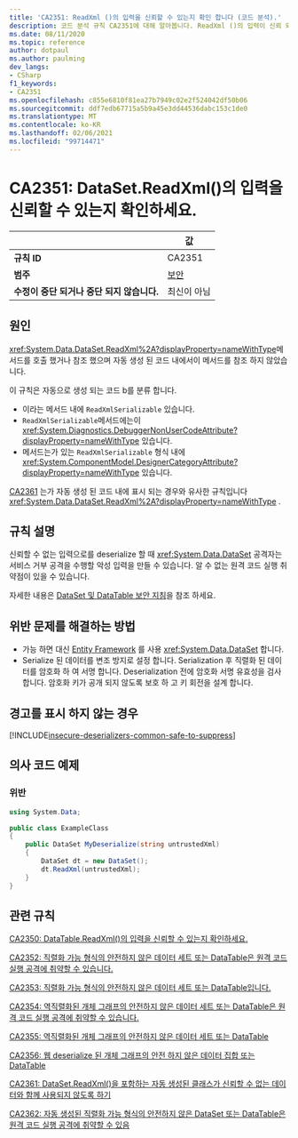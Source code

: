 ```yaml
---
title: 'CA2351: ReadXml ()의 입력을 신뢰할 수 있는지 확인 합니다 (코드 분석).'
description: 코드 분석 규칙 CA2351에 대해 알아봅니다. ReadXml ()의 입력이 신뢰 되는지 확인 합니다.
ms.date: 08/11/2020
ms.topic: reference
author: dotpaul
ms.author: paulming
dev_langs:
- CSharp
f1_keywords:
- CA2351
ms.openlocfilehash: c855e6810f81ea27b7949c02e2f524042df50b06
ms.sourcegitcommit: ddf7edb67715a5b9a45e3dd44536dabc153c1de0
ms.translationtype: MT
ms.contentlocale: ko-KR
ms.lasthandoff: 02/06/2021
ms.locfileid: "99714471"
---
```

# <a name="ca2351-ensure-datasetreadxmls-input-is-trusted"></a>CA2351: DataSet.ReadXml()의 입력을 신뢰할 수 있는지 확인하세요.

| | 값 |
|-|-|
| **규칙 ID** |CA2351|
| **범주** |[보안](security-warnings.md)|
| **수정이 중단 되거나 중단 되지 않습니다.** |최신이 아님|

## <a name="cause"></a>원인

<xref:System.Data.DataSet.ReadXml%2A?displayProperty=nameWithType>메서드를 호출 했거나 참조 했으며 자동 생성 된 코드 내에서이 메서드를 참조 하지 않았습니다.

이 규칙은 자동으로 생성 되는 코드 b를 분류 합니다.

- 이라는 메서드 내에 `ReadXmlSerializable` 있습니다.
- `ReadXmlSerializable`메서드에는이 <xref:System.Diagnostics.DebuggerNonUserCodeAttribute?displayProperty=nameWithType> 있습니다.
- 메서드는가 있는 `ReadXmlSerializable` 형식 내에 <xref:System.ComponentModel.DesignerCategoryAttribute?displayProperty=nameWithType> 있습니다.

[CA2361](ca2361.md) 는가 자동 생성 된 코드 내에 표시 되는 경우와 유사한 규칙입니다 <xref:System.Data.DataSet.ReadXml%2A?displayProperty=nameWithType> .

## <a name="rule-description"></a>규칙 설명

신뢰할 수 없는 입력으로를 deserialize 할 때 <xref:System.Data.DataSet> 공격자는 서비스 거부 공격을 수행할 악성 입력을 만들 수 있습니다. 알 수 없는 원격 코드 실행 취약점이 있을 수 있습니다.

자세한 내용은 [DataSet 및 DataTable 보안 지침](../../../framework/data/adonet/dataset-datatable-dataview/security-guidance.md)을 참조 하세요.

## <a name="how-to-fix-violations"></a>위반 문제를 해결하는 방법

- 가능 하면 대신 [Entity Framework](/ef/) 를 사용 <xref:System.Data.DataSet> 합니다.
- Serialize 된 데이터를 변조 방지로 설정 합니다. Serialization 후 직렬화 된 데이터를 암호화 하 여 서명 합니다. Deserialization 전에 암호화 서명 유효성을 검사 합니다. 암호화 키가 공개 되지 않도록 보호 하 고 키 회전을 설계 합니다.

## <a name="when-to-suppress-warnings"></a>경고를 표시 하지 않는 경우

[!INCLUDE[insecure-deserializers-common-safe-to-suppress](~/includes/code-analysis/insecure-deserializers-common-safe-to-suppress.md)]

## <a name="pseudo-code-examples"></a>의사 코드 예제

### <a name="violation"></a>위반

```csharp
using System.Data;

public class ExampleClass
{
    public DataSet MyDeserialize(string untrustedXml)
    {
        DataSet dt = new DataSet();
        dt.ReadXml(untrustedXml);
    }
}
```

## <a name="related-rules"></a>관련 규칙

[CA2350: DataTable.ReadXml()의 입력을 신뢰할 수 있는지 확인하세요.](ca2350.md)

[CA2352: 직렬화 가능 형식의 안전하지 않은 데이터 세트 또는 DataTable은 원격 코드 실행 공격에 취약할 수 있습니다.](ca2352.md)

[CA2353: 직렬화 가능 형식의 안전하지 않은 데이터 세트 또는 DataTable입니다.](ca2353.md)

[CA2354: 역직렬화된 개체 그래프의 안전하지 않은 데이터 세트 또는 DataTable은 원격 코드 실행 공격에 취약할 수 있습니다.](ca2354.md)

[CA2355: 역직렬화된 개체 그래프의 안전하지 않은 데이터 세트 또는 DataTable](ca2355.md)

[CA2356: 웹 deserialize 된 개체 그래프의 안전 하지 않은 데이터 집합 또는 DataTable](ca2356.md)

[CA2361: DataSet.ReadXml()을 포함하는 자동 생성된 클래스가 신뢰할 수 없는 데이터와 함께 사용되지 않도록 하기](ca2361.md)

[CA2362: 자동 생성된 직렬화 가능 형식의 안전하지 않은 DataSet 또는 DataTable은 원격 코드 실행 공격에 취약할 수 있음](ca2362.md)
